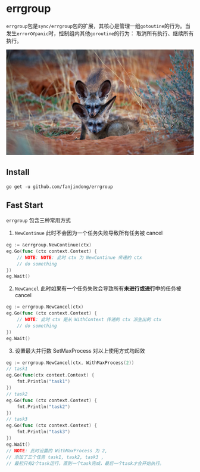 # errgroup

`errgroup`包是`sync/errgroup`包的扩展，其核心是管理一组`gotoutine`的行为。当发生`error`or`panic`时，控制组内其他`goroutine`的行为： 取消所有执行、继续所有执行。

![image](./images/BatEaredFox_EN-AU12936466242_1920x1080.jpg)

## Install

`go get -u github.com/fanjindong/errgroup`

## Fast Start

`errgroup` 包含三种常用方式

1. `NewContinue` 此时不会因为一个任务失败导致所有任务被 cancel

```go
eg := &errgroup.NewContinue(ctx)
eg.Go(func (ctx context.Context) {
    // NOTE: NOTE: 此时 ctx 为 NewContinue 传递的 ctx
    // do something
})
eg.Wait()
```

2. `NewCancel` 此时如果有一个任务失败会导致所有**未进行或进行中**的任务被 cancel

```go
eg := errgroup.NewCancel(ctx)
eg.Go(func (ctx context.Context) {
    // NOTE: 此时 ctx 是从 WithContext 传递的 ctx 派生出的 ctx
    // do something
})
eg.Wait()
```

3. 设置最大并行数 SetMaxProcess 对以上使用方式均起效

```go
eg := errgroup.NewCancel(ctx, WithMaxProcess(2))
// task1
eg.Go(func(ctx context.Context) {
    fmt.Println("task1")
})
// task2
eg.Go(func (ctx context.Context) {
    fmt.Println("task2")
})
// task3
eg.Go(func (ctx context.Context) {
    fmt.Println("task3")
})
eg.Wait()
// NOTE: 此时设置的 WithMaxProcess 为 2, 
// 添加了三个任务 task1, task2, task3 ,
// 最初只有2个task运行，直到一个task完成，最后一个task才会开始执行。
```


